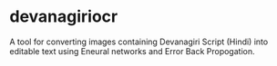 # devanagiriocr
A tool for converting images containing Devanagiri Script (Hindi) into editable text using Eneural networks and Error Back Propogation.

